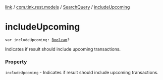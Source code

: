 [link](../../index.md) / [com.tink.rest.models](../index.md) / [SearchQuery](index.md) / [includeUpcoming](./include-upcoming.md)

# includeUpcoming

`var includeUpcoming: `[`Boolean`](https://kotlinlang.org/api/latest/jvm/stdlib/kotlin/-boolean/index.html)`?`

Indicates if result should include upcoming transactions.

### Property

`includeUpcoming` - Indicates if result should include upcoming transactions.